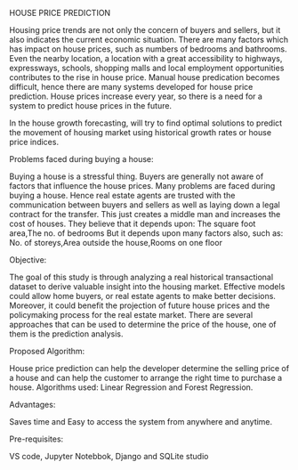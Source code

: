 HOUSE PRICE PREDICTION

Housing price trends are not only the concern of buyers and sellers, but it also indicates the current economic situation. There are many factors which has impact on house prices, such as numbers of bedrooms and bathrooms. Even the nearby location, a location with a great accessibility to highways, expressways, schools, shopping malls and local employment opportunities contributes to the rise in house price. Manual house predication becomes difficult, hence there are many systems developed for house price prediction. House prices increase every year, so there is a need for a system to predict house prices in the future. 

In the house growth forecasting, will try to find optimal solutions to predict the movement of housing market using historical growth rates or house price indices.

Problems faced during buying a house: 

Buying a house is a stressful thing. Buyers are generally not aware of factors that influence the house prices. Many problems are faced during buying a house. Hence real estate agents are trusted with the communication between buyers and sellers as well as laying down a legal contract for the transfer. This just creates a middle man and increases the cost of houses. 
They believe that it depends upon: 
    The square foot area,The no. of bedrooms 
But it depends upon many factors also, such as: 
    No. of storeys,Area outside the house,Rooms on one floor

Objective:

The goal of this study is through analyzing a real historical transactional dataset to derive valuable insight into the housing market. Effective models could allow home buyers, or real estate agents to make better decisions. Moreover, it could benefit the projection of future house prices and the policymaking process for the real estate market. There are several approaches that can be used to determine the price of the house, one of them is the prediction analysis.

Proposed Algorithm:

House price prediction can help the developer determine the selling price of a house and can help the customer to arrange the right time to purchase a house.
Algorithms used: Linear Regression and Forest Regression.

Advantages:

Saves time and 
Easy to access the system from anywhere and anytime.

Pre-requisites:

VS code,
Jupyter Notebbok,
Django and
SQLite studio

